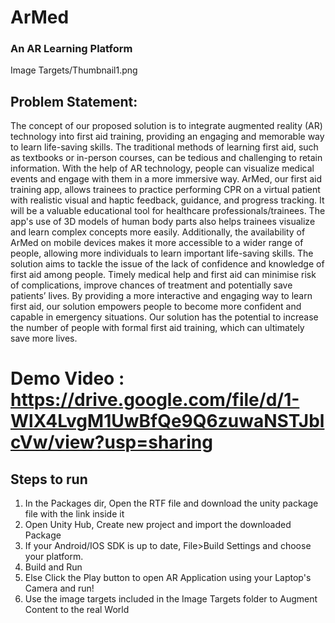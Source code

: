 # ArMed
### An AR Learning Platform

Image Targets/Thumbnail1.png


## Problem Statement:

The concept of our proposed solution is to integrate augmented reality (AR) technology into first aid training, providing an engaging and memorable way to learn life-saving skills. The traditional methods of learning first aid, such as textbooks or in-person courses, can be tedious and challenging to retain information. With the help of AR technology, people can visualize medical events and engage with them in a more immersive way.
ArMed, our first aid training app, allows trainees to practice performing CPR on a virtual patient with realistic visual and haptic feedback, guidance, and progress tracking. It will be a valuable educational tool for healthcare professionals/trainees. The app's use of 3D models of human body parts also helps trainees visualize and learn complex concepts more easily. Additionally, the availability of ArMed on mobile devices makes it more accessible to a wider range of people, allowing more individuals to learn important life-saving skills.
The solution aims to tackle the issue of the lack of confidence and knowledge of first aid among people. Timely medical help and first aid can minimise risk of complications, improve chances of treatment and potentially save patients’ lives. By providing a more interactive and engaging way to learn first aid, our solution empowers people to become more confident and capable in emergency situations. Our solution has the potential to increase the number of people with formal first aid training, which can ultimately save more lives.


# Demo Video : https://drive.google.com/file/d/1-WlX4LvgM1UwBfQe9Q6zuwaNSTJblcVw/view?usp=sharing

## Steps to run

1. In the Packages dir, Open the RTF file and download the unity package file with the link inside it 
2. Open Unity Hub, Create new project and import the downloaded Package
3. If your Android/IOS SDK is up to date, File>Build Settings and choose your platform.
4. Build and Run 
5. Else Click the Play button to open AR Application using your Laptop's Camera and run!
6. Use the image targets included in the Image Targets folder to Augment Content to the real World
